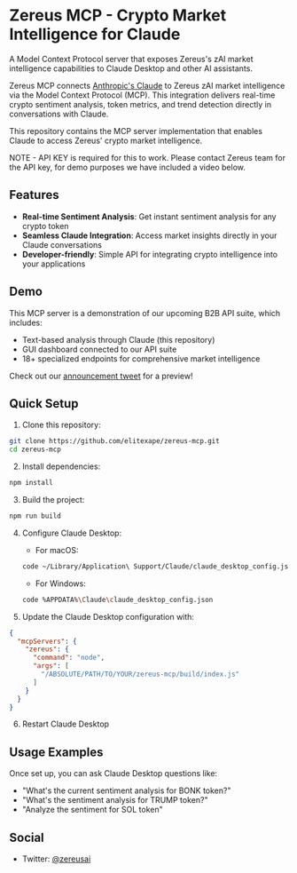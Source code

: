 # Zereus MCP - Crypto Market Intelligence for Claude

A Model Context Protocol server that exposes Zereus's zAI market intelligence capabilities to Claude Desktop and other AI assistants.

Zereus MCP connects [Anthropic's Claude](https://www.anthropic.com/claude) to Zereus zAI market intelligence via the Model Context Protocol (MCP). This integration delivers real-time crypto sentiment analysis, token metrics, and trend detection directly in conversations with Claude.

This repository contains the MCP server implementation that enables Claude to access Zereus' crypto market intelligence.

NOTE - API KEY is required for this to work. Please contact Zereus team for the API key, for demo purposes we have included a video below.

## Features

- **Real-time Sentiment Analysis**: Get instant sentiment analysis for any crypto token
- **Seamless Claude Integration**: Access market insights directly in your Claude conversations
- **Developer-friendly**: Simple API for integrating crypto intelligence into your applications

## Demo

This MCP server is a demonstration of our upcoming B2B API suite, which includes:

- Text-based analysis through Claude (this repository)
- GUI dashboard connected to our API suite
- 18+ specialized endpoints for comprehensive market intelligence

Check out our [announcement tweet](https://x.com/zereusai/status/1901096538233074156) for a preview!

## Quick Setup

1. Clone this repository:
```bash
git clone https://github.com/elitexape/zereus-mcp.git
cd zereus-mcp
```

2. Install dependencies:
```bash
npm install
```

3. Build the project:
```bash
npm run build
```

4. Configure Claude Desktop:
   - For macOS:
   ```bash
   code ~/Library/Application\ Support/Claude/claude_desktop_config.json
   ```
   - For Windows:
   ```bash
   code %APPDATA%\Claude\claude_desktop_config.json
   ```

5. Update the Claude Desktop configuration with:
```json
{
  "mcpServers": {
    "zereus": {
      "command": "node",
      "args": [
        "/ABSOLUTE/PATH/TO/YOUR/zereus-mcp/build/index.js"
      ]
    }
  }
}
```

6. Restart Claude Desktop

## Usage Examples

Once set up, you can ask Claude Desktop questions like:

- "What's the current sentiment analysis for BONK token?"
- "What's the sentiment analysis for TRUMP token?"
- "Analyze the sentiment for SOL token"

## Social

- Twitter: [@zereusai](https://twitter.com/zereusai)
